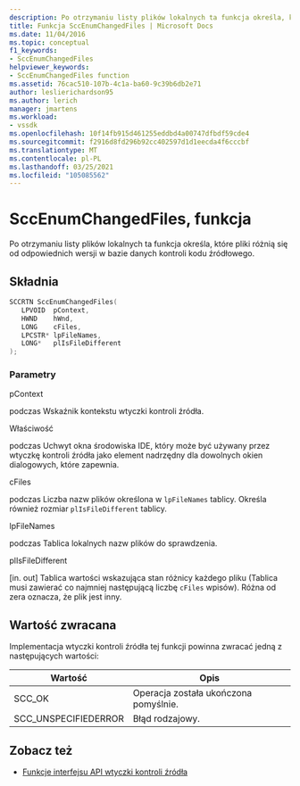 ```yaml
---
description: Po otrzymaniu listy plików lokalnych ta funkcja określa, które pliki różnią się od odpowiednich wersji w bazie danych kontroli kodu źródłowego.
title: Funkcja SccEnumChangedFiles | Microsoft Docs
ms.date: 11/04/2016
ms.topic: conceptual
f1_keywords:
- SccEnumChangedFiles
helpviewer_keywords:
- SccEnumChangedFiles function
ms.assetid: 76cac510-107b-4c1a-ba60-9c39b6db2e71
author: leslierichardson95
ms.author: lerich
manager: jmartens
ms.workload:
- vssdk
ms.openlocfilehash: 10f14fb915d461255eddbd4a00747dfbdf59cde4
ms.sourcegitcommit: f2916d8fd296b92cc402597d1d1eecda4f6cccbf
ms.translationtype: MT
ms.contentlocale: pl-PL
ms.lasthandoff: 03/25/2021
ms.locfileid: "105085562"
---
```

# <a name="sccenumchangedfiles-function"></a>SccEnumChangedFiles, funkcja
Po otrzymaniu listy plików lokalnych ta funkcja określa, które pliki różnią się od odpowiednich wersji w bazie danych kontroli kodu źródłowego.

## <a name="syntax"></a>Składnia

```cpp
SCCRTN SccEnumChangedFiles(
   LPVOID  pContext,
   HWND    hWnd,
   LONG    cFiles,
   LPCSTR* lpFileNames,
   LONG*   plIsFileDifferent
);
```

### <a name="parameters"></a>Parametry
 pContext

podczas Wskaźnik kontekstu wtyczki kontroli źródła.

 Właściwość

podczas Uchwyt okna środowiska IDE, który może być używany przez wtyczkę kontroli źródła jako element nadrzędny dla dowolnych okien dialogowych, które zapewnia.

 cFiles

podczas Liczba nazw plików określona w `lpFileNames` tablicy. Określa również rozmiar `plIsFileDifferent` tablicy.

 lpFileNames

podczas Tablica lokalnych nazw plików do sprawdzenia.

 plIsFileDifferent

[in. out] Tablica wartości wskazująca stan różnicy każdego pliku (Tablica musi zawierać co najmniej następującą liczbę `cFiles` wpisów). Różna od zera oznacza, że plik jest inny.

## <a name="return-value"></a>Wartość zwracana
 Implementacja wtyczki kontroli źródła tej funkcji powinna zwracać jedną z następujących wartości:

|Wartość|Opis|
|-----------|-----------------|
|SCC_OK|Operacja została ukończona pomyślnie.|
|SCC_UNSPECIFIEDERROR|Błąd rodzajowy.|

## <a name="see-also"></a>Zobacz też
- [Funkcje interfejsu API wtyczki kontroli źródła](../extensibility/source-control-plug-in-api-functions.md)
